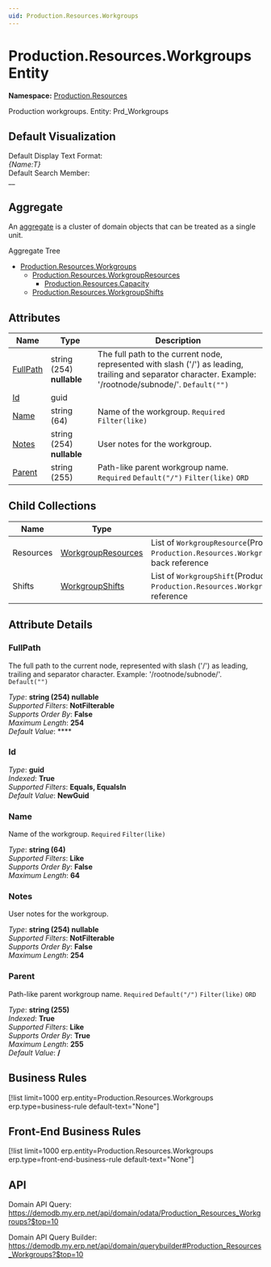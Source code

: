 ```yaml
---
uid: Production.Resources.Workgroups
---
```

# Production.Resources.Workgroups Entity

**Namespace:** [Production.Resources](Production.Resources.md)  

Production workgroups. Entity: Prd_Workgroups

## Default Visualization
Default Display Text Format:  
_{Name:T}_  
Default Search Member:  
__  

## Aggregate
An [aggregate](https://docs.erp.net/tech/advanced/concepts/aggregates.html) is a cluster of domain objects that can be treated as a single unit.  

Aggregate Tree  
* [Production.Resources.Workgroups](Production.Resources.Workgroups.md)  
  * [Production.Resources.WorkgroupResources](Production.Resources.WorkgroupResources.md)  
    * [Production.Resources.Capacity](Production.Resources.Capacity.md)  
  * [Production.Resources.WorkgroupShifts](Production.Resources.WorkgroupShifts.md)  

## Attributes

| Name | Type | Description |
| ---- | ---- | --- |
| [FullPath](Production.Resources.Workgroups.md#fullpath) | string (254) __nullable__ | The full path to the current node, represented with slash ('/') as leading, trailing and separator character. Example: '/rootnode/subnode/'. `Default("")` 
| [Id](Production.Resources.Workgroups.md#id) | guid |  
| [Name](Production.Resources.Workgroups.md#name) | string (64) | Name of the workgroup. `Required` `Filter(like)` 
| [Notes](Production.Resources.Workgroups.md#notes) | string (254) __nullable__ | User notes for the workgroup. 
| [Parent](Production.Resources.Workgroups.md#parent) | string (255) | Path-like parent workgroup name. `Required` `Default("/")` `Filter(like)` `ORD` 

## Child Collections

| Name | Type | Description |
| ---- | ---- | --- |
| Resources | [WorkgroupResources](Production.Resources.WorkgroupResources.md) | List of `WorkgroupResource`(Production.Resources.WorkgroupResources.md) child objects, based on the `Production.Resources.WorkgroupResource.Workgroup`(Production.Resources.WorkgroupResources.md#workgroup) back reference 
| Shifts | [WorkgroupShifts](Production.Resources.WorkgroupShifts.md) | List of `WorkgroupShift`(Production.Resources.WorkgroupShifts.md) child objects, based on the `Production.Resources.WorkgroupShift.Workgroup`(Production.Resources.WorkgroupShifts.md#workgroup) back reference 


## Attribute Details

### FullPath

The full path to the current node, represented with slash ('/') as leading, trailing and separator character. Example: '/rootnode/subnode/'. `Default("")`

_Type_: **string (254) __nullable__**  
_Supported Filters_: **NotFilterable**  
_Supports Order By_: **False**  
_Maximum Length_: **254**  
_Default Value_: ****  

### Id

_Type_: **guid**  
_Indexed_: **True**  
_Supported Filters_: **Equals, EqualsIn**  
_Default Value_: **NewGuid**  

### Name

Name of the workgroup. `Required` `Filter(like)`

_Type_: **string (64)**  
_Supported Filters_: **Like**  
_Supports Order By_: **False**  
_Maximum Length_: **64**  

### Notes

User notes for the workgroup.

_Type_: **string (254) __nullable__**  
_Supported Filters_: **NotFilterable**  
_Supports Order By_: **False**  
_Maximum Length_: **254**  

### Parent

Path-like parent workgroup name. `Required` `Default("/")` `Filter(like)` `ORD`

_Type_: **string (255)**  
_Indexed_: **True**  
_Supported Filters_: **Like**  
_Supports Order By_: **True**  
_Maximum Length_: **255**  
_Default Value_: **/**  



## Business Rules

[!list limit=1000 erp.entity=Production.Resources.Workgroups erp.type=business-rule default-text="None"]

## Front-End Business Rules

[!list limit=1000 erp.entity=Production.Resources.Workgroups erp.type=front-end-business-rule default-text="None"]

## API

Domain API Query:
<https://demodb.my.erp.net/api/domain/odata/Production_Resources_Workgroups?$top=10>

Domain API Query Builder:
<https://demodb.my.erp.net/api/domain/querybuilder#Production_Resources_Workgroups?$top=10>


